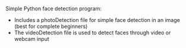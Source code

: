 Simple Python face detection program:
- Includes a photoDetection file for simple face detection in an image (best for complete beginners)
- The videoDetection file is used to detect faces through video or webcam input


